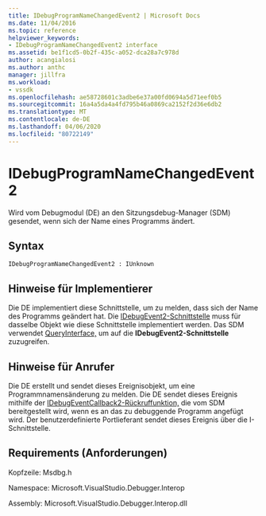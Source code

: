 ```yaml
---
title: IDebugProgramNameChangedEvent2 | Microsoft Docs
ms.date: 11/04/2016
ms.topic: reference
helpviewer_keywords:
- IDebugProgramNameChangedEvent2 interface
ms.assetid: be1f1cd5-0b2f-435c-a052-dca28a7c978d
author: acangialosi
ms.author: anthc
manager: jillfra
ms.workload:
- vssdk
ms.openlocfilehash: ae58728601c3adbe6e37a00fd0694a5d71eef0b5
ms.sourcegitcommit: 16a4a5da4a4fd795b46a0869ca2152f2d36e6db2
ms.translationtype: MT
ms.contentlocale: de-DE
ms.lasthandoff: 04/06/2020
ms.locfileid: "80722149"
---
```

# <a name="idebugprogramnamechangedevent2"></a>IDebugProgramNameChangedEvent2
Wird vom Debugmodul (DE) an den Sitzungsdebug-Manager (SDM) gesendet, wenn sich der Name eines Programms ändert.

## <a name="syntax"></a>Syntax

```
IDebugProgramNameChangedEvent2 : IUnknown
```

## <a name="notes-for-implementers"></a>Hinweise für Implementierer
 Die DE implementiert diese Schnittstelle, um zu melden, dass sich der Name des Programms geändert hat. Die [IDebugEvent2-Schnittstelle](../../../extensibility/debugger/reference/idebugevent2.md) muss für dasselbe Objekt wie diese Schnittstelle implementiert werden. Das SDM verwendet [QueryInterface,](/cpp/atl/queryinterface) um auf die **IDebugEvent2-Schnittstelle** zuzugreifen.

## <a name="notes-for-callers"></a>Hinweise für Anrufer
 Die DE erstellt und sendet dieses Ereignisobjekt, um eine Programmnamensänderung zu melden. Die DE sendet dieses Ereignis mithilfe der [IDebugEventCallback2-Rückruffunktion,](../../../extensibility/debugger/reference/idebugeventcallback2.md) die vom SDM bereitgestellt wird, wenn es an das zu debuggende Programm angefügt wird. Der benutzerdefinierte Portlieferant sendet dieses Ereignis über die I-Schnittstelle.

## <a name="requirements"></a>Requirements (Anforderungen)
 Kopfzeile: Msdbg.h

 Namespace: Microsoft.VisualStudio.Debugger.Interop

 Assembly: Microsoft.VisualStudio.Debugger.Interop.dll
